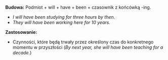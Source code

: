 **Budowa:** Podmiot + will + have + been + czasownik z końcówką -ing.

- _I will have been studying for three hours by then._
- _They will have been working here for 10 years._

**Zastosowanie:**

- Czynności, które będą trwały przez określony czas do konkretnego momentu w przyszłości (_By next year, she will have been teaching for a decade._)